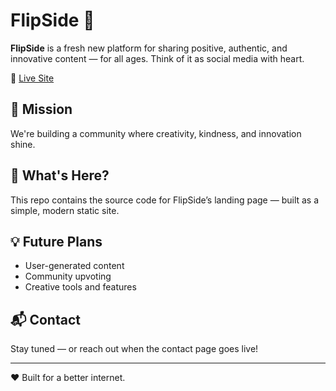 # FlipSide 🌟

**FlipSide** is a fresh new platform for sharing positive, authentic, and innovative content — for all ages. Think of it as social media with heart.

🔗 [Live Site](https://soccer-sys.github.io/flipside-site/)

## 🚀 Mission
We're building a community where creativity, kindness, and innovation shine.

## 📁 What's Here?
This repo contains the source code for FlipSide’s landing page — built as a simple, modern static site.

## 💡 Future Plans
- User-generated content
- Community upvoting
- Creative tools and features

## 📬 Contact
Stay tuned — or reach out when the contact page goes live!

---

❤️ Built for a better internet.

